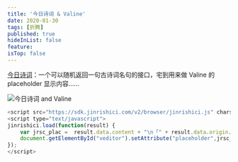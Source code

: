 ```yaml
---
title: '今日诗词 & Valine'
date: 2020-01-30
tags: [折腾]
published: true
hideInList: false
feature: 
isTop: false
---
```


[今日诗词](https://www.jinrishici.com/)：一个可以随机返回一句古诗词名句的接口，宅到用来做 Valine 的 placeholder 显示内容……

![今日诗词 and Valine](https://lmm.elizen.me/images/2020/01/jinrishici.png)

<!--more-->

```js
<script src="https://sdk.jinrishici.com/v2/browser/jinrishici.js" charset="utf-8"></script>
<script type="text/javascript">
jinrishici.load(function(result) {
	var jrsc_plac =  result.data.content + "\n「" + result.data.origin.title + "」" + result.data.origin.dynasty + " · " + result.data.origin.author
	document.getElementById("veditor").setAttribute("placeholder",jrsc_plac);
});
</script>
```
